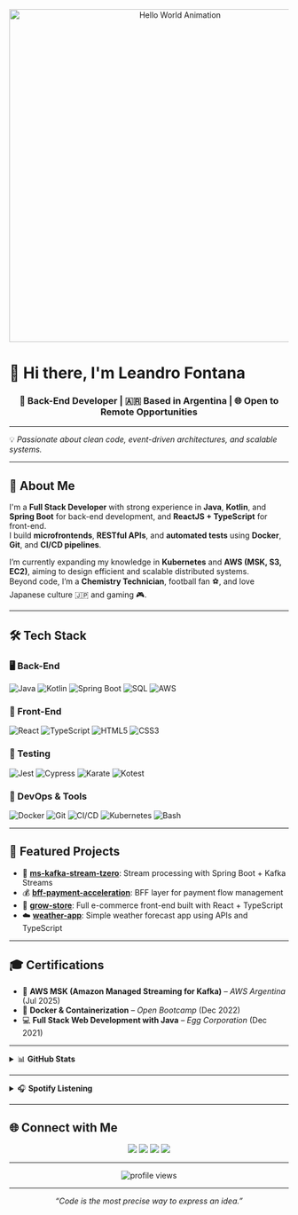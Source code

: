 <div align="center">
  <img src="https://s4.gifyu.com/images/gwyneth-balucio-hello-world-1.gif" width="600" alt="Hello World Animation" />
</div>  

# 👋 Hi there, I'm **Leandro Fontana**
### <div align="center">🚀 Back-End Developer | 🇦🇷 Based in Argentina | 🌐 Open to Remote Opportunities</div>  

---

💡 *Passionate about clean code, event-driven architectures, and scalable systems.*

---

## 🧠 About Me  
I'm a **Full Stack Developer** with strong experience in **Java**, **Kotlin**, and **Spring Boot** for back-end development, and **ReactJS + TypeScript** for front-end.  
I build **microfrontends**, **RESTful APIs**, and **automated tests** using **Docker**, **Git**, and **CI/CD pipelines**.  

I’m currently expanding my knowledge in **Kubernetes** and **AWS (MSK, S3, EC2)**, aiming to design efficient and scalable distributed systems.  
Beyond code, I’m a **Chemistry Technician**, football fan ⚽, and love Japanese culture 🇯🇵 and gaming 🎮.

---

## 🛠️ Tech Stack

### 🖥️ Back-End  
![Java](https://img.shields.io/badge/Java-ED8B00?style=for-the-badge&logo=openjdk&logoColor=white)
![Kotlin](https://img.shields.io/badge/Kotlin-7F52FF?style=for-the-badge&logo=kotlin&logoColor=white)
![Spring Boot](https://img.shields.io/badge/Spring_Boot-6DB33F?style=for-the-badge&logo=springboot&logoColor=white)
![SQL](https://img.shields.io/badge/SQL-4479A1?style=for-the-badge&logo=mysql&logoColor=white)
![AWS](https://img.shields.io/badge/AWS-232F3E?style=for-the-badge&logo=amazonaws&logoColor=white)

### 🎨 Front-End  
![React](https://img.shields.io/badge/React-20232A?style=for-the-badge&logo=react&logoColor=61DAFB)
![TypeScript](https://img.shields.io/badge/TypeScript-007ACC?style=for-the-badge&logo=typescript&logoColor=white)
![HTML5](https://img.shields.io/badge/HTML5-E34F26?style=for-the-badge&logo=html5&logoColor=white)
![CSS3](https://img.shields.io/badge/CSS3-1572B6?style=for-the-badge&logo=css3&logoColor=white)

### 🧪 Testing  
![Jest](https://img.shields.io/badge/Jest-C21325?style=for-the-badge&logo=jest&logoColor=white)
![Cypress](https://img.shields.io/badge/Cypress-17202C?style=for-the-badge&logo=cypress&logoColor=white)
![Karate](https://img.shields.io/badge/Karate-000000?style=for-the-badge&logo=testinglibrary&logoColor=white)
![Kotest](https://img.shields.io/badge/Kotest-0095D5?style=for-the-badge&logo=kotlin&logoColor=white)

### 🐳 DevOps & Tools  
![Docker](https://img.shields.io/badge/Docker-2496ED?style=for-the-badge&logo=docker&logoColor=white)
![Git](https://img.shields.io/badge/Git-F05032?style=for-the-badge&logo=git&logoColor=white)
![CI/CD](https://img.shields.io/badge/CI/CD-2088FF?style=for-the-badge&logo=githubactions&logoColor=white)
![Kubernetes](https://img.shields.io/badge/Kubernetes-326CE5?style=for-the-badge&logo=kubernetes&logoColor=white)
![Bash](https://img.shields.io/badge/Bash-4EAA25?style=for-the-badge&logo=gnubash&logoColor=white)

---

## 🚀 Featured Projects  

- 🧮 [**ms-kafka-stream-tzero**](https://github.com/LeandroArielFontana/ms-kafka-stream-tzero): Stream processing with Spring Boot + Kafka Streams  
- 💰 [**bff-payment-acceleration**](https://github.com/LeandroArielFontana/bff-payment-acceleration): BFF layer for payment flow management  
- 🛒 [**grow-store**](https://github.com/LeandroArielFontana/grow-store): Full e-commerce front-end built with React + TypeScript  
- ☁️ [**weather-app**](https://github.com/LeandroArielFontana/weather-app): Simple weather forecast app using APIs and TypeScript  

---

## 🎓 Certifications  
- 🧩 **AWS MSK (Amazon Managed Streaming for Kafka)** – *AWS Argentina* (Jul 2025)  
- 🐳 **Docker & Containerization** – *Open Bootcamp* (Dec 2022)  
- 💻 **Full Stack Web Development with Java** – *Egg Corporation* (Dec 2021)  

---

<details>
<summary>📊 <b>GitHub Stats</b></summary>

<div align="center">
  <img src="https://github-readme-stats.vercel.app/api?username=LeandroArielFontana&theme=tokyonight&hide_border=false&include_all_commits=true&count_private=true" height="160" />
  <img src="https://github-readme-streak-stats.herokuapp.com/?user=LeandroArielFontana&theme=tokyonight&hide_border=false" height="160" />
  <img src="https://github-readme-stats.vercel.app/api/top-langs/?username=LeandroArielFontana&theme=tokyonight&hide_border=false&layout=compact" height="160" />
</div>

</details>

---

<details>
<summary>🎧 <b>Spotify Listening</b></summary>
<div align="center">
  <img src="https://spotify-github-profile.vercel.app/api/view?uid=leandroarielfontana&cover_image=true&theme=default&bar_color=514fb5&bar_color_cover=true" />
</div>
</details>

---

## 🌐 Connect with Me  
<div align="center">
  <a href="https://github.com/LeandroArielFontana"><img src="https://img.shields.io/badge/GitHub-171515?style=for-the-badge&logo=github&logoColor=white"/></a>
  <a href="https://linkedin.com/in/leandro-ariel-fontana/"><img src="https://img.shields.io/badge/LinkedIn-0072b1?style=for-the-badge&logo=linkedin&logoColor=white"/></a>
  <a href="https://twitter.com/SoyElVicBlucito"><img src="https://img.shields.io/badge/Twitter-1DA1F2?style=for-the-badge&logo=twitter&logoColor=white"/></a>
  <a href="https://www.instagram.com/fontana_leandro/"><img src="https://img.shields.io/badge/Instagram-E4405F?style=for-the-badge&logo=instagram&logoColor=white"/></a>
</div>

---

<div align="center">
  <img src="https://komarev.com/ghpvc/?username=LeandroArielFontana&style=flat-square" alt="profile views"/>
</div>

---

<div align="center">
  <i>“Code is the most precise way to express an idea.”</i>  
</div>
